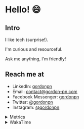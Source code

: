 # Hello! 😄

## Intro

I like tech (surprise!).

I'm curious and resourceful.

Ask me anything, I'm friendly!

## Reach me at

- LinkedIn: [gordonpn](https://www.linkedin.com/in/gordonpn/)
- Email: [contact@gordon-pn.com](mailto:contact@gordon-pn.com)
- Facebook Messenger: [gordonpn](https://www.messenger.com/t/Gordonpn)
- Twitter: [@gordonpn](https://twitter.com/Gordonpn)
- Instagram: [@gordonpn](https://www.instagram.com/gordonpn/)

<details>
  <summary>Metrics</summary>

  <img align="center" src="https://github.com/gordonpn/gordonpn/blob/master/github-metrics.svg" alt="GitHub Metrics">

</details>

<details>
  <summary>WakaTime</summary>

  <!--START_SECTION:waka-->
📊 **This Week I Spent My Time On** 

```text
💬 Programming Languages: 
Java                     3 hrs 3 mins        ██████████████░░░░░░░░░░░   57.39 % 
TypeScript               48 mins             ████░░░░░░░░░░░░░░░░░░░░░   15.15 % 
JSON                     14 mins             █░░░░░░░░░░░░░░░░░░░░░░░░   04.53 % 
GitIgnore file           13 mins             █░░░░░░░░░░░░░░░░░░░░░░░░   04.25 % 
Brazil Dependency Config 13 mins             █░░░░░░░░░░░░░░░░░░░░░░░░   04.24 % 

🔥 Editors: 
Intellijidea             5 hrs 14 mins       █████████████████████████   98.36 % 
VS Code                  5 mins              ░░░░░░░░░░░░░░░░░░░░░░░░░   01.64 % 
```


 Last Updated on 13/03/2024 10:18:29 UTC
<!--END_SECTION:waka-->
</details>
